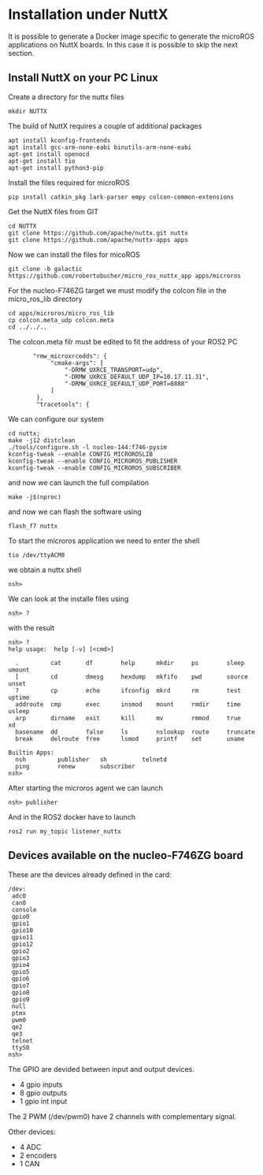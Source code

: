 # Installation under NuttX

It is possible to generate a Docker image specific to generate the microROS applications on NuttX boards. In this case it is possible to skip the next section.

## Install NuttX on your PC Linux

Create a directory for the nuttx files
```
mkdir NUTTX
```
The build of NuttX requires a couple of additional packages
```
apt install kconfig-frontends
apt install gcc-arm-none-eabi binutils-arm-none-eabi
apt-get install openocd
apt-get install tio
apt-get install python3-pip
```
Install the files required for microROS
```  
pip install catkin_pkg lark-parser empy colcon-common-extensions
```

Get the NuttX files from GIT
```
cd NUTTX
git clone https://github.com/apache/nuttx.git nuttx
git clone https://github.com/apache/nuttx-apps apps
```
Now we can install the files for micoROS
```
git clone -b galactic https://github.com/robertobucher/micro_ros_nuttx_app apps/microros
```
For the nucleo-F746ZG target we must modify the colcon file in the micro_ros_lib directory
```
cd apps/microros/micro_ros_lib
cp colcon.meta_udp colcon.meta
cd ../../..
```
The colcon.meta filr must be edited to fit the address of your ROS2 PC
```
       "rmw_microxrcedds": {
            "cmake-args": [
                "-DRMW_UXRCE_TRANSPORT=udp",
                "-DRMW_UXRCE_DEFAULT_UDP_IP=10.17.11.31",
                "-DRMW_UXRCE_DEFAULT_UDP_PORT=8888"
            ]
        },
        "tracetools": {
```

We can configure our system
```
cd nuttx;
make -j12 distclean
./tools/configure.sh -l nucleo-144:f746-pysim
kconfig-tweak --enable CONFIG_MICROROSLIB
kconfig-tweak --enable CONFIG_MICROROS_PUBLISHER
kconfig-tweak --enable CONFIG_MICROROS_SUBSCRIBER
```
and now we can launch the full compilation
```
make -j$(nproc)
```
and now we can flash the software using
```
flash_f7 nuttx
```
To start the microros application we need to enter the shell 
```
tio /dev/ttyACM0
```
we obtain a nuttx shell
```
nsh>
```
We can look at the installe files using
```
nsh> ?
```
with the result
```
nsh> ?
help usage:  help [-v] [<cmd>]

  .         cat       df        help      mkdir     ps        sleep     umount    
  [         cd        dmesg     hexdump   mkfifo    pwd       source    unset     
  ?         cp        echo      ifconfig  mkrd      rm        test      uptime    
  addroute  cmp       exec      insmod    mount     rmdir     time      usleep    
  arp       dirname   exit      kill      mv        rmmod     true      xd        
  basename  dd        false     ls        nslookup  route     truncate  
  break     delroute  free      lsmod     printf    set       uname     

Builtin Apps:
  nsh         publisher   sh          telnetd     
  ping        renew       subscriber  
nsh>
```
After starting the microros agent we can launch
```
nsh> publisher
```
And in the ROS2 docker have to launch
```
ros2 run my_topic listener_nuttx

```

## Devices available on the nucleo-F746ZG board

These are the devices already defined in the card:

```nsh> ls /dev
/dev:
 adc0
 can0
 console
 gpio0
 gpio1
 gpio10
 gpio11
 gpio12
 gpio2
 gpio3
 gpio4
 gpio5
 gpio6
 gpio7
 gpio8
 gpio9
 null
 ptmx
 pwm0
 qe2
 qe3
 telnet
 ttyS0
nsh> 

```

The GPIO are devided between input and output devices.

  * 4 gpio inputs
  * 8 gpio outputs
  * 1 gpio int input

The 2 PWM (/dev/pwm0) have 2 channels with complementary signal.

Other devices:

  * 4 ADC
  * 2 encoders
  * 1 CAN




